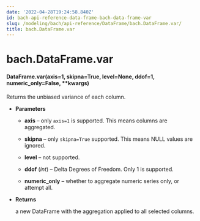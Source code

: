 ```yaml
---
date: '2022-04-28T19:24:58.840Z'
id: bach-api-reference-data-frame-bach-data-frame-var
slug: /modeling/bach/api-reference/DataFrame/bach.DataFrame.var/
title: bach.DataFrame.var
---
```


# bach.DataFrame.var


#### DataFrame.var(axis=1, skipna=True, level=None, ddof=1, numeric_only=False, \*\*kwargs)
Returns the unbiased variance of each column.


* **Parameters**

    
    * **axis** – only `axis=1` is supported. This means columns are aggregated.


    * **skipna** – only `skipna=True` supported. This means NULL values are ignored.


    * **level** – not supported.


    * **ddof** (*int*) – Delta Degrees of Freedom. Only 1 is supported.


    * **numeric_only** – whether to aggregate numeric series only, or attempt all.



* **Returns**

    a new DataFrame with the aggregation applied to all selected columns.


<!-- !! processed by numpydoc !! -->
